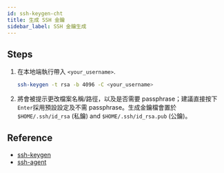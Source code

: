 ```yaml
---
id: ssh-keygen-cht
title: 生成 SSH 金鑰
sidebar_label: SSH 金鑰生成
---
```


## Steps

1. 在本地端執行帶入 `<your_username>`.

    ```bash
    ssh-keygen -t rsa -b 4096 -C <your_username>
    ```

2. 將會被提示更改檔案名稱/路徑，以及是否需要 passphrase；建議直接按下 `Enter`採用預設設定及不需 passphrase。生成金鑰檔會置於 `$HOME/.ssh/id_rsa` (私鑰) and `$HOME/.ssh/id_rsa.pub` (公鑰)。

## Reference
+ [ssh-keygen](https://www.ssh.com/ssh/keygen/)
+ [ssh-agent](https://www.ssh.com/ssh/agent)